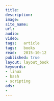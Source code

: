 ```yaml
---
title:	
description: 
image:
site_name:
url:
audio:
video:
tags:	article
tags:	books
read:	2015-10-12
published: true
layout:	layout_book
keywords:
- linux
- bash
- scripting
ads:
-
---
```


